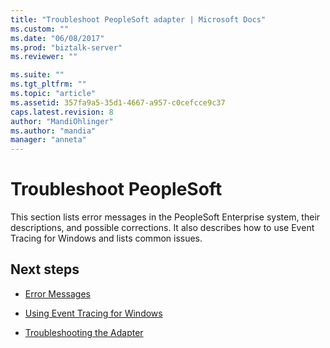 ```yaml
---
title: "Troubleshoot PeopleSoft adapter | Microsoft Docs"
ms.custom: ""
ms.date: "06/08/2017"
ms.prod: "biztalk-server"
ms.reviewer: ""

ms.suite: ""
ms.tgt_pltfrm: ""
ms.topic: "article"
ms.assetid: 357fa9a5-35d1-4667-a957-c0cefcce9c37
caps.latest.revision: 8
author: "MandiOhlinger"
ms.author: "mandia"
manager: "anneta"
---
```

# Troubleshoot PeopleSoft
This section lists error messages in the PeopleSoft Enterprise system, their descriptions, and possible corrections. It also describes how to use Event Tracing for Windows and lists common issues.  
  
## Next steps
  
-   [Error Messages](../core/error-messages3.md)  
  
-   [Using Event Tracing for Windows](../core/using-event-tracing-for-windows5.md)  
  
-   [Troubleshooting the Adapter](../core/troubleshooting-the-adapter2.md)
